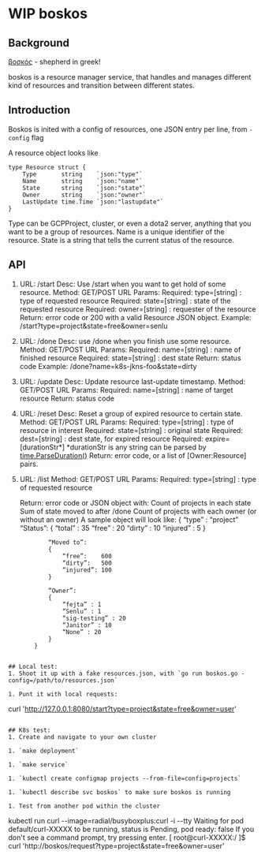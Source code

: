 # WIP boskos


## Background
[βοσκός](https://en.wiktionary.org/wiki/%CE%B2%CE%BF%CF%83%CE%BA%CF%8C%CF%82) - shepherd in greek!

boskos is a resource manager service, that handles and manages different kind of resources and transition between different states.

## Introduction

Boskos is inited with a config of resources, one JSON entry per line, from `-config` flag

A resource object looks like
```
type Resource struct {
	Type       string    `json:"type"`
	Name       string    `json:"name"`
	State      string    `json:"state"`
	Owner      string    `json:"owner"`
	LastUpdate time.Time `json:"lastupdate"`
}
```

Type can be GCPProject, cluster, or even a dota2 server, anything that you want to be a group of resources.
Name is a unique identifier of the resource.
State is a string that tells the current status of the resource.

## API

1. 	URL: /start
	Desc: Use /start when you want to get hold of some resource.
	Method: GET/POST
	URL Params: 
		Required: type=[string] : type of requested resource
		Required: state=[string] : state of the requested resource
		Required: owner=[string] : requester of the resource
	Return: error code or 200 with a valid Resource JSON object.
	Example: /start?type=project&state=free&owner=senlu

2.	URL: /done
	Desc: use /done when you finish use some resource.
	Method: GET/POST
	URL Params:
		Required: name=[string] : name of finished resource
		Required: state=[string] : dest state
	Return: status code
	Example: /done?name=k8s-jkns-foo&state=dirty

3.	URL: /update
	Desc: Update resource last-update timestamp.
	Method: GET/POST
	URL Params:
		Required: name=[string] : name of target resource
	Return: status code

4.	URL: /reset
	Desc: Reset a group of expired resource to certain state.
	Method: GET/POST
	URL Params:
		Required: type=[string] : type of resource in interest
		Required: state=[string] : original state
		Required: dest=[string] : dest state, for expired resource
		Required: expire=[durationStr*]
			*durationStr is any string can be parsed by [time.ParseDuration()](https://golang.org/pkg/time/#ParseDuration)
		Return: error code, or a list of [Owner:Resource] pairs.

5.	URL: /list
	Method: GET/POST
	URL Params: 
		Required: type=[string] : type of requested resource

	Return: error code or JSON object with: 
			Count of projects in each state
			Sum of state moved to after /done
			Count of projects with each owner (or without an owner)
			A sample object will look like:
			{
				“type” : “project”
				“Status”: 
				{
					“total”   : 35 
					“free”    : 20
					“dirty”   : 10
					“injured” : 5
				}
	
				“Moved to”:
				{
					“free”:    600
					“dirty”:   500
					“injured”: 100
				}

				“Owner”:
				{
					“fejta” : 1
					“Senlu” : 1
					“sig-testing” : 20
					“Janitor” : 10
					“None” : 20
				}
			}

```

## Local test:
1. Shoot it up with a fake resources.json, with `go run boskos.go -config=/path/to/resources.json`

1. Punt it with local requests:
```
curl 'http://127.0.0.1:8080/start?type=project&state=free&owner=user'
```

## K8s test:
1. Create and navigate to your own cluster

1. `make deployment`

1. `make service`

1. `kubectl create configmap projects --from-file=config=projects`

1. `kubectl describe svc boskos` to make sure boskos is running

1. Test from another pod within the cluster
```
kubectl run curl --image=radial/busyboxplus:curl -i --tty
Waiting for pod default/curl-XXXXX to be running, status is Pending, pod ready: false
If you don't see a command prompt, try pressing enter.
[ root@curl-XXXXX:/ ]$ curl 'http://boskos/request?type=project&state=free&owner=user'
````
